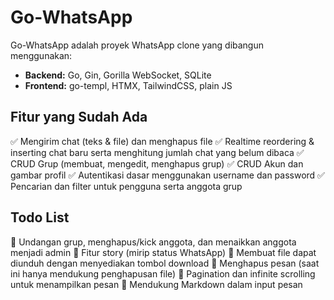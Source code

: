 # Go-WhatsApp

Go-WhatsApp adalah proyek WhatsApp clone yang dibangun menggunakan:

- **Backend:** Go, Gin, Gorilla WebSocket, SQLite
- **Frontend:** go-templ, HTMX, TailwindCSS, plain JS

## Fitur yang Sudah Ada

✅ Mengirim chat (teks & file) dan menghapus file
✅ Realtime reordering & inserting chat baru serta menghitung jumlah chat yang belum dibaca
✅ CRUD Grup (membuat, mengedit, menghapus grup)
✅ CRUD Akun dan gambar profil
✅ Autentikasi dasar menggunakan username dan password
✅ Pencarian dan filter untuk pengguna serta anggota grup

## Todo List

🔲 Undangan grup, menghapus/kick anggota, dan menaikkan anggota menjadi admin
🔲 Fitur story (mirip status WhatsApp)
🔲 Membuat file dapat diunduh dengan menyediakan tombol download
🔲 Menghapus pesan (saat ini hanya mendukung penghapusan file)
🔲 Pagination dan infinite scrolling untuk menampilkan pesan
🔲 Mendukung Markdown dalam input pesan
